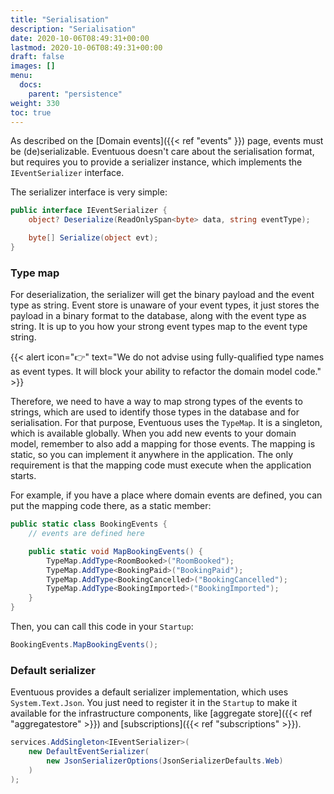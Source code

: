 ```yaml
---
title: "Serialisation"
description: "Serialisation"
date: 2020-10-06T08:49:31+00:00
lastmod: 2020-10-06T08:49:31+00:00
draft: false
images: []
menu:
  docs:
    parent: "persistence"
weight: 330
toc: true
---
```


As described on the [Domain events]({{< ref "events" }}) page, events must be (de)serializable. Eventuous doesn't care about the serialisation format, but requires you to provide a serializer instance, which implements the `IEventSerializer` interface.

The serializer interface is very simple:

```csharp
public interface IEventSerializer {
    object? Deserialize(ReadOnlySpan<byte> data, string eventType);

    byte[] Serialize(object evt);
}
```

### Type map

For deserialization, the serializer will get the binary payload and the event type as string. Event store is unaware of your event types, it just stores the payload in a binary format to the database, along with the event type as string. It is up to you how your strong event types map to the event type string.

{{< alert icon="👉" text="We do not advise using fully-qualified type names as event types. It will block your ability to refactor the domain model code." >}}

Therefore, we need to have a way to map strong types of the events to strings, which are used to identify those types in the database and for serialisation. For that purpose, Eventuous uses the `TypeMap`. It is a singleton, which is available globally. When you add new events to your domain model, remember to also add a mapping for those events. The mapping is static, so you can implement it anywhere in the application. The only requirement is that the mapping code must execute when the application starts.

For example, if you have a place where domain events are defined, you can put the mapping code there, as a static member:

```csharp
public static class BookingEvents {
    // events are defined here

    public static void MapBookingEvents() {
        TypeMap.AddType<RoomBooked>("RoomBooked");
        TypeMap.AddType<BookingPaid>("BookingPaid");
        TypeMap.AddType<BookingCancelled>("BookingCancelled");
        TypeMap.AddType<BookingImported>("BookingImported");
    }
}
```

Then, you can call this code in your `Startup`:

```csharp
BookingEvents.MapBookingEvents();
```

### Default serializer

Eventuous provides a default serializer implementation, which uses `System.Text.Json`. You just need to register it in the `Startup` to make it available for the infrastructure components, like [aggregate store]({{< ref "aggregatestore" >}}) and [subscriptions]({{< ref "subscriptions" >}}).

```csharp
services.AddSingleton<IEventSerializer>(
    new DefaultEventSerializer(
        new JsonSerializerOptions(JsonSerializerDefaults.Web)
    )
);
```

